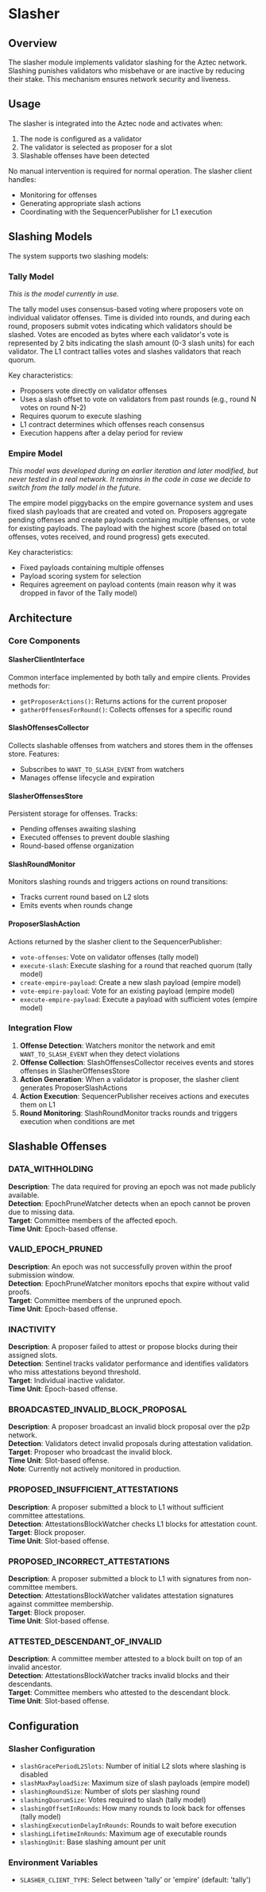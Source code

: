 # Slasher

## Overview

The slasher module implements validator slashing for the Aztec network. Slashing punishes validators who misbehave or are inactive by reducing their stake. This mechanism ensures network security and liveness.

## Usage

The slasher is integrated into the Aztec node and activates when:
1. The node is configured as a validator
2. The validator is selected as proposer for a slot
3. Slashable offenses have been detected

No manual intervention is required for normal operation. The slasher client handles:
- Monitoring for offenses
- Generating appropriate slash actions
- Coordinating with the SequencerPublisher for L1 execution

## Slashing Models

The system supports two slashing models:

### Tally Model

_This is the model currently in use._

The tally model uses consensus-based voting where proposers vote on individual validator offenses. Time is divided into rounds, and during each round, proposers submit votes indicating which validators should be slashed. Votes are encoded as bytes where each validator's vote is represented by 2 bits indicating the slash amount (0-3 slash units) for each validator. The L1 contract tallies votes and slashes validators that reach quorum.

Key characteristics:
- Proposers vote directly on validator offenses
- Uses a slash offset to vote on validators from past rounds (e.g., round N votes on round N-2)
- Requires quorum to execute slashing
- L1 contract determines which offenses reach consensus
- Execution happens after a delay period for review

### Empire Model

_This model was developed during an earlier iteration and later modified, but never tested in a real network. It remains in the code in case we decide to switch from the tally model in the future._

The empire model piggybacks on the empire governance system and uses fixed slash payloads that are created and voted on. Proposers aggregate pending offenses and create payloads containing multiple offenses, or vote for existing payloads. The payload with the highest score (based on total offenses, votes received, and round progress) gets executed.

Key characteristics:
- Fixed payloads containing multiple offenses
- Payload scoring system for selection
- Requires agreement on payload contents (main reason why it was dropped in favor of the Tally model)

## Architecture

### Core Components

#### SlasherClientInterface
Common interface implemented by both tally and empire clients. Provides methods for:
- `getProposerActions()`: Returns actions for the current proposer
- `gatherOffensesForRound()`: Collects offenses for a specific round

#### SlashOffensesCollector
Collects slashable offenses from watchers and stores them in the offenses store. Features:
- Subscribes to `WANT_TO_SLASH_EVENT` from watchers
- Manages offense lifecycle and expiration

#### SlasherOffensesStore
Persistent storage for offenses. Tracks:
- Pending offenses awaiting slashing
- Executed offenses to prevent double slashing
- Round-based offense organization

#### SlashRoundMonitor
Monitors slashing rounds and triggers actions on round transitions:
- Tracks current round based on L2 slots
- Emits events when rounds change

#### ProposerSlashAction
Actions returned by the slasher client to the SequencerPublisher:
- `vote-offenses`: Vote on validator offenses (tally model)
- `execute-slash`: Execute slashing for a round that reached quorum (tally model)
- `create-empire-payload`: Create a new slash payload (empire model)
- `vote-empire-payload`: Vote for an existing payload (empire model)
- `execute-empire-payload`: Execute a payload with sufficient votes (empire model)

### Integration Flow

1. **Offense Detection**: Watchers monitor the network and emit `WANT_TO_SLASH_EVENT` when they detect violations
2. **Offense Collection**: SlashOffensesCollector receives events and stores offenses in SlasherOffensesStore
3. **Action Generation**: When a validator is proposer, the slasher client generates ProposerSlashActions
4. **Action Execution**: SequencerPublisher receives actions and executes them on L1
5. **Round Monitoring**: SlashRoundMonitor tracks rounds and triggers execution when conditions are met

## Slashable Offenses

### DATA_WITHHOLDING
**Description**: The data required for proving an epoch was not made publicly available.  
**Detection**: EpochPruneWatcher detects when an epoch cannot be proven due to missing data.  
**Target**: Committee members of the affected epoch.  
**Time Unit**: Epoch-based offense.

### VALID_EPOCH_PRUNED
**Description**: An epoch was not successfully proven within the proof submission window.  
**Detection**: EpochPruneWatcher monitors epochs that expire without valid proofs.  
**Target**: Committee members of the unpruned epoch.  
**Time Unit**: Epoch-based offense.

### INACTIVITY
**Description**: A proposer failed to attest or propose blocks during their assigned slots.  
**Detection**: Sentinel tracks validator performance and identifies validators who miss attestations beyond threshold.  
**Target**: Individual inactive validator.  
**Time Unit**: Epoch-based offense.

### BROADCASTED_INVALID_BLOCK_PROPOSAL
**Description**: A proposer broadcast an invalid block proposal over the p2p network.  
**Detection**: Validators detect invalid proposals during attestation validation.  
**Target**: Proposer who broadcast the invalid block.  
**Time Unit**: Slot-based offense.  
**Note**: Currently not actively monitored in production.

### PROPOSED_INSUFFICIENT_ATTESTATIONS
**Description**: A proposer submitted a block to L1 without sufficient committee attestations.  
**Detection**: AttestationsBlockWatcher checks L1 blocks for attestation count.  
**Target**: Block proposer.  
**Time Unit**: Slot-based offense.

### PROPOSED_INCORRECT_ATTESTATIONS
**Description**: A proposer submitted a block to L1 with signatures from non-committee members.  
**Detection**: AttestationsBlockWatcher validates attestation signatures against committee membership.  
**Target**: Block proposer.  
**Time Unit**: Slot-based offense.

### ATTESTED_DESCENDANT_OF_INVALID
**Description**: A committee member attested to a block built on top of an invalid ancestor.  
**Detection**: AttestationsBlockWatcher tracks invalid blocks and their descendants.  
**Target**: Committee members who attested to the descendant block.  
**Time Unit**: Slot-based offense.

## Configuration

### Slasher Configuration
- `slashGracePeriodL2Slots`: Number of initial L2 slots where slashing is disabled
- `slashMaxPayloadSize`: Maximum size of slash payloads (empire model)
- `slashingRoundSize`: Number of slots per slashing round
- `slashingQuorumSize`: Votes required to slash (tally model)
- `slashingOffsetInRounds`: How many rounds to look back for offenses (tally model)
- `slashingExecutionDelayInRounds`: Rounds to wait before execution
- `slashingLifetimeInRounds`: Maximum age of executable rounds
- `slashingUnit`: Base slashing amount per unit

### Environment Variables
- `SLASHER_CLIENT_TYPE`: Select between 'tally' or 'empire' (default: 'tally')

